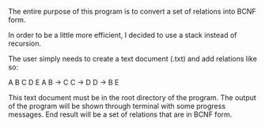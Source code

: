 The entire purpose of this program is to convert a set of relations into BCNF form.

In order to be a little more efficient, I decided to use a stack instead of recursion.

The user simply needs to create a text document (.txt) and add relations like so:

  A B C D E
  A B -> C
  C -> D
  D -> B E

This text document must be in the root directory of the program.
The output of the program will be shown through terminal with some progress messages.
End result will be a set of relations that are in BCNF form.

